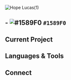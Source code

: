 ![Hope Lucas(1)](https://user-images.githubusercontent.com/88760123/159395622-57e1bbf2-fab4-4421-a192-f8f99f59ee8f.png)

## - ![#1589F0](https://via.placeholder.com/15/1589F0/000000?text=+) `#1589F0`

## Current Project

## Languages & Tools

## Connect
